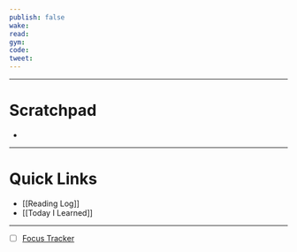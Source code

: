 ```yaml
---
publish: false
wake:
read:
gym:
code:
tweet:
---
```

***
# Scratchpad
- 



---
# Quick Links
- [[Reading Log]]
- [[Today I Learned]]
***
- [ ] [Focus Tracker](https://docs.google.com/spreadsheets/d/18ZL9CSRxE2z7pTKcaPGe3749GMO9Ov2UjVsRMQqShBk/edit#gid=696776801)